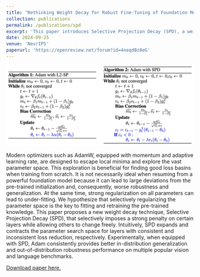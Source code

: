 ```yaml
---
title: "Rethinking Weight Decay for Robust Fine-Tuning of Foundation Models"
collection: publications
permalink: /publications/spd
excerpt: 'This paper introduces Selective Projection Decay (SPD), a weight decay technique that selectively regularizes certain layers to balance fitting and retaining pre-trained knowledge, improving generalization and robustness when fine-tuning foundation models.'
date: 2024-09-25
venue: 'NeurIPS'
paperurl: 'https://openreview.net/forum?id=4neqdBz8eG'
---
```

![An illustration of PowerEmbed method.](/images/spd.png)

Modern optimizers such as AdamW, equipped with momentum and adaptive learning rate, are designed to escape local minima and explore the vast parameter space. This exploration is beneficial for finding good loss basins when training from scratch. It is not necessarily ideal when resuming from a powerful foundation model because it can lead to large deviations from the pre-trained initialization and, consequently, worse robustness and generalization. At the same time, strong regularization on all parameters can lead to under-fitting. We hypothesize that selectively regularizing the parameter space is the key to fitting and retraining the pre-trained knowledge. This paper proposes a new weight decay technique, Selective Projection Decay (SPD), that selectively imposes a strong penalty on certain layers while allowing others to change freely. Intuitively, SPD expands and contracts the parameter search space for layers with consistent and inconsistent loss reduction, respectively. Experimentally, when equipped with SPD, Adam consistently provides better in-distribution generalization and out-of-distribution robustness performance on multiple popular vision and language benchmarks.

[Download paper here.](https://openreview.net/forum?id=4neqdBz8eG)
